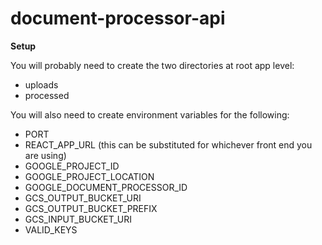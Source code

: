 # document-processor-api

**Setup**

You will probably need to create the two directories at root app level:

 - uploads
 - processed

You will also need to create environment variables for the following:

 - PORT
 - REACT_APP_URL (this can be substituted for whichever front end you are using)
 - GOOGLE_PROJECT_ID
 - GOOGLE_PROJECT_LOCATION
 - GOOGLE_DOCUMENT_PROCESSOR_ID
 - GCS_OUTPUT_BUCKET_URI
 - GCS_OUTPUT_BUCKET_PREFIX
 - GCS_INPUT_BUCKET_URI
 - VALID_KEYS